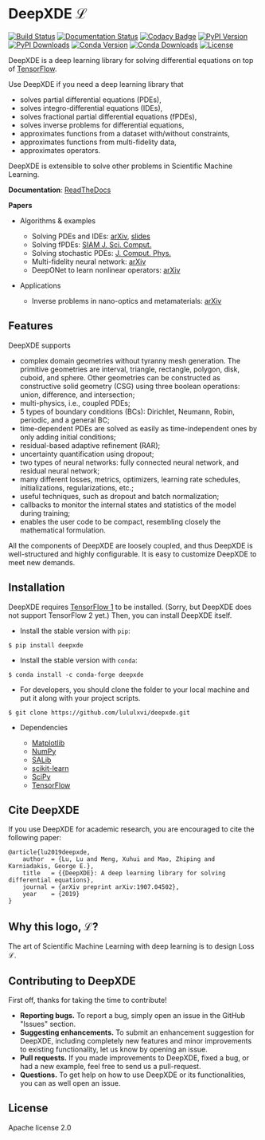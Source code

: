 # DeepXDE ℒ

[![Build Status](https://travis-ci.org/lululxvi/deepxde.svg?branch=master)](https://travis-ci.org/lululxvi/deepxde)
[![Documentation Status](https://readthedocs.org/projects/deepxde/badge/?version=latest)](https://deepxde.readthedocs.io/en/latest/?badge=latest)
[![Codacy Badge](https://api.codacy.com/project/badge/Grade/033f58727d674c598558a92da65bf0ed)](https://app.codacy.com/app/lululxvi/deepxde?utm_source=github.com&utm_medium=referral&utm_content=lululxvi/deepxde&utm_campaign=Badge_Grade_Dashboard)
[![PyPI Version](https://badge.fury.io/py/DeepXDE.svg)](https://badge.fury.io/py/DeepXDE)
[![PyPI Downloads](https://pepy.tech/badge/deepxde)](https://pepy.tech/project/deepxde)
[![Conda Version](https://anaconda.org/conda-forge/deepxde/badges/version.svg)](https://anaconda.org/conda-forge/deepxde)
[![Conda Downloads](https://img.shields.io/conda/dn/conda-forge/deepxde.svg)](https://anaconda.org/conda-forge/deepxde)
[![License](https://img.shields.io/badge/license-Apache%202.0-blue.svg)](https://github.com/lululxvi/deepxde/blob/master/LICENSE)

DeepXDE is a deep learning library for solving differential equations on top of [TensorFlow](https://www.tensorflow.org/).

Use DeepXDE if you need a deep learning library that

- solves partial differential equations (PDEs),
- solves integro-differential equations (IDEs),
- solves fractional partial differential equations (fPDEs),
- solves inverse problems for differential equations,
- approximates functions from a dataset with/without constraints,
- approximates functions from multi-fidelity data,
- approximates operators.

DeepXDE is extensible to solve other problems in Scientific Machine Learning.

**Documentation**: [ReadTheDocs](https://deepxde.readthedocs.io/)

**Papers**

- Algorithms & examples

    - Solving PDEs and IDEs: [arXiv](https://arxiv.org/abs/1907.04502), [slides](https://lululxvi.github.io/files/talks/2020PIML.pdf)
    - Solving fPDEs: [SIAM J. Sci. Comput.](https://epubs.siam.org/doi/abs/10.1137/18M1229845)
    - Solving stochastic PDEs: [J. Comput. Phys.](https://www.sciencedirect.com/science/article/pii/S0021999119305340)
    - Multi-fidelity neural network: [arXiv](https://arxiv.org/abs/1903.00104)
    - DeepONet to learn nonlinear operators: [arXiv](https://arxiv.org/abs/1910.03193)

- Applications

    - Inverse problems in nano-optics and metamaterials: [arXiv](https://arxiv.org/abs/1912.01085)

## Features

DeepXDE supports

- complex domain geometries without tyranny mesh generation. The primitive geometries are interval, triangle, rectangle, polygon, disk, cuboid, and sphere. Other geometries can be constructed as constructive solid geometry (CSG) using three boolean operations: union, difference, and intersection;
- multi-physics, i.e., coupled PDEs;
- 5 types of boundary conditions (BCs): Dirichlet, Neumann, Robin, periodic, and a general BC;
- time-dependent PDEs are solved as easily as time-independent ones by only adding initial conditions;
- residual-based adaptive refinement (RAR);
- uncertainty quantification using dropout;
- two types of neural networks: fully connected neural network, and residual neural network;
- many different losses, metrics, optimizers, learning rate schedules, initializations, regularizations, etc.;
- useful techniques, such as dropout and batch normalization;
- callbacks to monitor the internal states and statistics of the model during training;
- enables the user code to be compact, resembling closely the mathematical formulation.

All the components of DeepXDE are loosely coupled, and thus DeepXDE is well-structured and highly configurable. It is easy to customize DeepXDE to meet new demands.

## Installation

DeepXDE requires [TensorFlow 1](https://www.tensorflow.org/) to be installed.
(Sorry, but DeepXDE does not support TensorFlow 2 yet.)
Then, you can install DeepXDE itself.

- Install the stable version with `pip`:

```
$ pip install deepxde
```

- Install the stable version with `conda`:

```
$ conda install -c conda-forge deepxde
```

- For developers, you should clone the folder to your local machine and put it along with your project scripts.

```
$ git clone https://github.com/lululxvi/deepxde.git
```

- Dependencies

    - [Matplotlib](https://matplotlib.org/)
    - [NumPy](http://www.numpy.org/)
    - [SALib](http://salib.github.io/SALib/)
    - [scikit-learn](https://scikit-learn.org)
    - [SciPy](https://www.scipy.org/)
    - [TensorFlow](https://www.tensorflow.org/)

## Cite DeepXDE

If you use DeepXDE for academic research, you are encouraged to cite the following paper:

```
@article{lu2019deepxde,
    author  = {Lu, Lu and Meng, Xuhui and Mao, Zhiping and Karniadakis, George E.},
    title   = {{DeepXDE}: A deep learning library for solving differential equations},
    journal = {arXiv preprint arXiv:1907.04502},
    year    = {2019}
}
```

## Why this logo, ℒ?

The art of Scientific Machine Learning with deep learning is to design Loss ℒ.

## Contributing to DeepXDE

First off, thanks for taking the time to contribute!

- **Reporting bugs.** To report a bug, simply open an issue in the GitHub "Issues" section.
- **Suggesting enhancements.** To submit an enhancement suggestion for DeepXDE, including completely new features and minor improvements to existing functionality, let us know by opening an issue.
- **Pull requests.** If you made improvements to DeepXDE, fixed a bug, or had a new example, feel free to send us a pull-request.
- **Questions.** To get help on how to use DeepXDE or its functionalities, you can as well open an issue.

## License

Apache license 2.0
